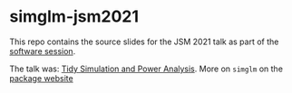 # simglm-jsm2021

This repo contains the source slides for the JSM 2021 talk as part of the [software session](https://ww2.amstat.org/meetings/jsm/2021/onlineprogram/ActivityDetails.cfm?SessionID=220727).

The talk was: [Tidy Simulation and Power Analysis](https://ww2.amstat.org/meetings/jsm/2021/onlineprogram/AbstractDetails.cfm?abstractid=319139). More on `simglm` on the [package website](https://simglm.brandonlebeau.org/)
